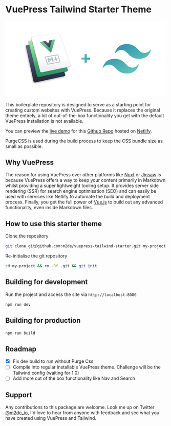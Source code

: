 # VuePress Tailwind Starter Theme

![VuePress Tailwind Starter Theme](./vuepress-tailwind.png)

This boilerplate repository is designed to serve as a starting point for creating custom websites with VuePress. Because it replaces the original theme entirely, a lot of out-of-the-box functionality you get with the default VuePress installation is not available.

You can preview the [live demo](https://vuepress-tailwind-starter.netlify.com/) for this [Github Repo](https://github.com/m2de/vuepress-tailwind-starter) hosted on [Netlify](https://www.netlify.com/).

PurgeCSS is used during the build process to keep the CSS bundle size as small as possible.

## Why VuePress

The reason for using VuePress over other platforms like [Nuxt](https://nuxtjs.org) or [Jigsaw](https://jigsaw.tighten.co/) is because VuePress offers a way to keep your content primarily in Markdown whilst providing a super lightweight tooling setup. It provides server side rendering (SSR) for search engine optimisation (SEO) and can easily be used with services like Netlify to automate the build and deployment process. Finally, you get the full power of [Vue.js](https://vuejs.org) to build out any advanced functionality, even inside Markdown files.

## How to use this starter theme

Clone the repository

```sh
git clone git@github.com:m2de/vuepress-tailwind-starter.git my-project
```

Re-initialise the git repository

```sh
cd my-project && rm -Rf .git && git init
```

## Building for development

Run the project and access the site via `http://localhost:8080`

```sh
npm run dev
```

## Building for production

```sh
npm run build
```

## Roadmap

* [x] Fix dev build to run without Purge Css
* [ ] Compile into regular installable VuePress theme. Challenge will be the Tailwind config (waiting for 1.0)
* [ ] Add more out of the box functionality like Nav and Search

## Support

Any contributions to this package are welcome. Look me up on Twitter [@m2de_io](https://twitter.com/m2de_io), I'd love to hear from anyone with feedback and see what you have created using VuePress and Tailwind.

